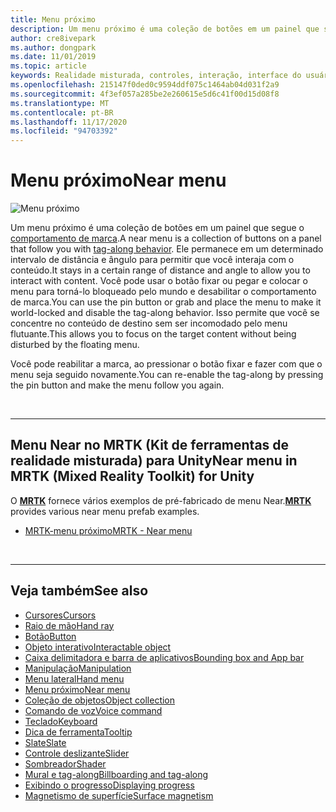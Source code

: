 ```yaml
---
title: Menu próximo
description: Um menu próximo é uma coleção de botões em um painel que segue o comportamento de marca.
author: cre8ivepark
ms.author: dongpark
ms.date: 11/01/2019
ms.topic: article
keywords: Realidade misturada, controles, interação, interface do usuário, UX, menu, headset de realidade misturada, headset de realidade misturada do Windows, headset de realidade virtual, HoloLens, MRTK, kit de ferramentas de realidade misturada
ms.openlocfilehash: 215147f0ded0c9594ddf075c1464ab04d031f2a9
ms.sourcegitcommit: 4f3ef057a285be2e260615e5d6c41f00d15d08f8
ms.translationtype: MT
ms.contentlocale: pt-BR
ms.lasthandoff: 11/17/2020
ms.locfileid: "94703392"
---
```

# <a name="near-menu"></a><span data-ttu-id="56e47-104">Menu próximo</span><span class="sxs-lookup"><span data-stu-id="56e47-104">Near menu</span></span>

![Menu próximo](images/UX_Hero_NearMenu.jpg)

<span data-ttu-id="56e47-106">Um menu próximo é uma coleção de botões em um painel que segue o [comportamento de marca](billboarding-and-tag-along.md#what-is-a-tag-along).</span><span class="sxs-lookup"><span data-stu-id="56e47-106">A near menu is a collection of buttons on a panel that follow you with [tag-along behavior](billboarding-and-tag-along.md#what-is-a-tag-along).</span></span> <span data-ttu-id="56e47-107">Ele permanece em um determinado intervalo de distância e ângulo para permitir que você interaja com o conteúdo.</span><span class="sxs-lookup"><span data-stu-id="56e47-107">It stays in a certain range of distance and angle to allow you to interact with content.</span></span> <span data-ttu-id="56e47-108">Você pode usar o botão fixar ou pegar e colocar o menu para torná-lo bloqueado pelo mundo e desabilitar o comportamento de marca.</span><span class="sxs-lookup"><span data-stu-id="56e47-108">You can use the pin button or grab and place the menu to make it world-locked and disable the tag-along behavior.</span></span> <span data-ttu-id="56e47-109">Isso permite que você se concentre no conteúdo de destino sem ser incomodado pelo menu flutuante.</span><span class="sxs-lookup"><span data-stu-id="56e47-109">This allows you to focus on the target content without being disturbed by the floating menu.</span></span>

<span data-ttu-id="56e47-110">Você pode reabilitar a marca, ao pressionar o botão fixar e fazer com que o menu seja seguido novamente.</span><span class="sxs-lookup"><span data-stu-id="56e47-110">You can re-enable the tag-along by pressing the pin button and make the menu follow you again.</span></span>

<br>

---

## <a name="near-menu-in-mrtk-mixed-reality-toolkit-for-unity"></a><span data-ttu-id="56e47-111">Menu Near no MRTK (Kit de ferramentas de realidade misturada) para Unity</span><span class="sxs-lookup"><span data-stu-id="56e47-111">Near menu in MRTK (Mixed Reality Toolkit) for Unity</span></span>
<span data-ttu-id="56e47-112">O **[MRTK](https://github.com/Microsoft/MixedRealityToolkit-Unity)** fornece vários exemplos de pré-fabricado de menu Near.</span><span class="sxs-lookup"><span data-stu-id="56e47-112">**[MRTK](https://github.com/Microsoft/MixedRealityToolkit-Unity)** provides various near menu prefab examples.</span></span>

* [<span data-ttu-id="56e47-113">MRTK-menu próximo</span><span class="sxs-lookup"><span data-stu-id="56e47-113">MRTK - Near menu</span></span>](https://microsoft.github.io/MixedRealityToolkit-Unity/Documentation/README_NearMenu.html)


<br>

---


## <a name="see-also"></a><span data-ttu-id="56e47-114">Veja também</span><span class="sxs-lookup"><span data-stu-id="56e47-114">See also</span></span>

* [<span data-ttu-id="56e47-115">Cursores</span><span class="sxs-lookup"><span data-stu-id="56e47-115">Cursors</span></span>](cursors.md)
* [<span data-ttu-id="56e47-116">Raio de mão</span><span class="sxs-lookup"><span data-stu-id="56e47-116">Hand ray</span></span>](point-and-commit.md)
* [<span data-ttu-id="56e47-117">Botão</span><span class="sxs-lookup"><span data-stu-id="56e47-117">Button</span></span>](button.md)
* [<span data-ttu-id="56e47-118">Objeto interativo</span><span class="sxs-lookup"><span data-stu-id="56e47-118">Interactable object</span></span>](interactable-object.md)
* [<span data-ttu-id="56e47-119">Caixa delimitadora e barra de aplicativos</span><span class="sxs-lookup"><span data-stu-id="56e47-119">Bounding box and App bar</span></span>](app-bar-and-bounding-box.md)
* [<span data-ttu-id="56e47-120">Manipulação</span><span class="sxs-lookup"><span data-stu-id="56e47-120">Manipulation</span></span>](direct-manipulation.md)
* [<span data-ttu-id="56e47-121">Menu lateral</span><span class="sxs-lookup"><span data-stu-id="56e47-121">Hand menu</span></span>](hand-menu.md)
* [<span data-ttu-id="56e47-122">Menu próximo</span><span class="sxs-lookup"><span data-stu-id="56e47-122">Near menu</span></span>](near-menu.md)
* [<span data-ttu-id="56e47-123">Coleção de objetos</span><span class="sxs-lookup"><span data-stu-id="56e47-123">Object collection</span></span>](object-collection.md)
* [<span data-ttu-id="56e47-124">Comando de voz</span><span class="sxs-lookup"><span data-stu-id="56e47-124">Voice command</span></span>](voice-input.md)
* [<span data-ttu-id="56e47-125">Teclado</span><span class="sxs-lookup"><span data-stu-id="56e47-125">Keyboard</span></span>](keyboard.md)
* [<span data-ttu-id="56e47-126">Dica de ferramenta</span><span class="sxs-lookup"><span data-stu-id="56e47-126">Tooltip</span></span>](tooltip.md)
* [<span data-ttu-id="56e47-127">Slate</span><span class="sxs-lookup"><span data-stu-id="56e47-127">Slate</span></span>](slate.md)
* [<span data-ttu-id="56e47-128">Controle deslizante</span><span class="sxs-lookup"><span data-stu-id="56e47-128">Slider</span></span>](slider.md)
* [<span data-ttu-id="56e47-129">Sombreador</span><span class="sxs-lookup"><span data-stu-id="56e47-129">Shader</span></span>](shader.md)
* [<span data-ttu-id="56e47-130">Mural e tag-along</span><span class="sxs-lookup"><span data-stu-id="56e47-130">Billboarding and tag-along</span></span>](billboarding-and-tag-along.md)
* [<span data-ttu-id="56e47-131">Exibindo o progresso</span><span class="sxs-lookup"><span data-stu-id="56e47-131">Displaying progress</span></span>](progress.md)
* [<span data-ttu-id="56e47-132">Magnetismo de superfície</span><span class="sxs-lookup"><span data-stu-id="56e47-132">Surface magnetism</span></span>](surface-magnetism.md)
